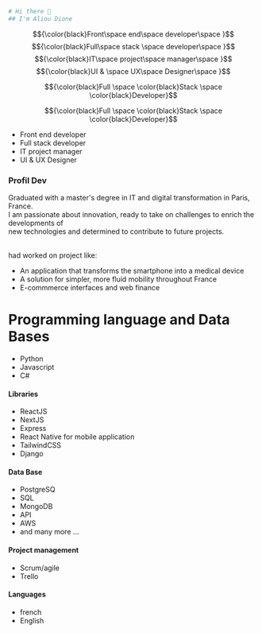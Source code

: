 ```bash
# Hi there 👋
## I'm Aliou Dione
```
$${\color{black}Front\space end\space developer\space }$$
$${\color{black}Full\space stack \space developer\space }$$
$${\color{black}IT\space project\space manager\space }$$
$${\color{black}UI & \space UX\space Designer\space }$$

$${\color{black}Full \space \color{black}Stack \space \color{black}Developer}$$

$${\color{black}Full \space \color{black}Stack \space \color{black}Developer}$$


- Front end developer
- Full stack developer
- IT project manager
- UI & UX Designer

### Profil Dev
Graduated with a master's degree in IT and digital transformation in Paris, France.<br>
I am passionate about innovation, ready to take on challenges to enrich the developments of <br>
new technologies and determined to contribute to future projects.

<br> had worked on project like:<br>
- An application that transforms the smartphone into a medical device
- A solution for simpler, more fluid mobility throughout France
- E-commmerce interfaces and web finance 


# Programming language and Data Bases 
- Python
- Javascript
- C#
#### Libraries
- ReactJS
- NextJS
- Express
- React Native for mobile application
- TailwindCSS
- Django
#### Data Base
- PostgreSQ
- SQL
- MongoDB
- API
- AWS
- and many more ... 
#### Project management
- Scrum/agile
- Trello

#### Languages
- french
- English










